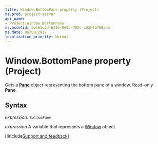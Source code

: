 ```yaml
---
title: Window.BottomPane property (Project)
ms.prod: project-server
api_name:
- Project.Window.BottomPane
ms.assetid: 5b165c3d-6316-8e9c-782c-c350fb768cda
ms.date: 06/08/2017
localization_priority: Normal
---
```



# Window.BottomPane property (Project)

Gets a  **[Pane](Project.Pane.md)** object representing the bottom pane of a window. Read-only **Pane**.


## Syntax

_expression_. `BottomPane`

_expression_ A variable that represents a [Window](./Project.Window.md) object.

[!include[Support and feedback](~/includes/feedback-boilerplate.md)]